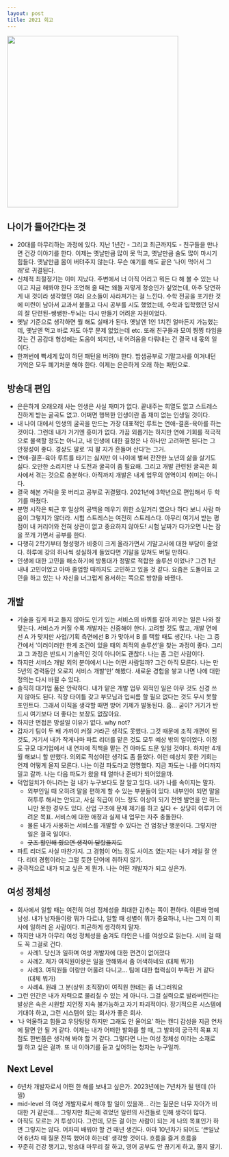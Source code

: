 ```yaml
---
layout: post
title: 2021 회고
---
```


<img src="https://user-images.githubusercontent.com/8778711/152290122-0dd6d113-3cc6-4589-b7c3-8673c59730b4.png" width="400"/>

## 나이가 들어간다는 것

- 20대를 마무리하는 과정에 있다. 지난 1년간 - 그리고 최근까지도 - 친구들을 만나면 건강 이야기를 한다. 이제는 옛날만큼 많이 못 먹고, 옛날만큼 술도 많이 마시기 힘들다. 옛날만큼 몸이 버텨주지 않는다. 무슨 얘기를 해도 끝은 ‘나이 먹어서 그래’로 귀결된다.
- 신체적 최절정기는 이미 지났다. 주변에서 너 아직 어리고 뭐든 다 해 볼 수 있는 나이고 지금 해봐야 한다 조언해 줄 때는 왜들 저렇게 청승인가 싶었는데, 아주 당연하게 내 것이라 생각했던 여러 요소들이 사라져가는 걸 느낀다. 수학 전공을 포기한 것에 미련이 남아서 교과서 붙들고 다시 공부를 시도 했었는데, 수학과 입학했던 당시의 잘 단련된-쌩쌩한-두뇌는 다시 만들기 어려운 자원이었다.
- 옛날 기준으로 생각하면 뭘 해도 실패가 된다. 옛날엔 1인 1치킨 얼마든지 가능했는데, 옛날엔 먹고 바로 자도 아무 문제 없었는데 etc. 또래 친구들과 모여 찡찡 타임을 갖는 건 공감대 형성에는 도움이 되지만, 내 어려움을 다뤄내는 건 결국 내 몫의 일이다.
- 한꺼번에 빡세게 많이 하던 패턴을 버려야 한다. 밤샘공부로 기말고사를 이겨내던 기억은 모두 폐기처분 해야 한다. 이제는 은은하게 오래 하는 패턴으로.

## 방송대 편입

- 은은하게 오래오래 사는 인생은 사실 재미가 없다. 끝내주는 희열도 없고 스트레스 진하게 받는 굴곡도 없고. 어쩌면 행복한 인생이란 좀 재미 없는 인생일 것이다.
- 내 나이 대에서 인생의 굴곡을 만드는 가장 대표적인 루트는 연애-결혼-육아를 하는 것이다. 그런데 내가 거기엔 흥미가 없다. 가끔 외롭기는 하지만 연애 기회를 적극적으로 물색할 정도는 아니고, 내 인생에 대한 결정은 나 하나만 고려하면 된다는 그 안정성이 좋다. 경상도 말로 ‘지 팔 지가 흔들며 산다’는 그거.
- 연애-결혼-육아 루트를 타기는 싫지만 이 나이에 벌써 잔잔한 노년의 삶을 살기도 싫다. 오만한 소리지만 나 도전과 굴곡이 좀 필요해. 그리고 개발 관련된 굴곡은 회사에서 겪는 것으로 충분하다. 아직까지 개발은 내게 업무의 영역이지 취미는 아니다.
- 결국 해본 가락을 못 버리고 공부로 귀결됐다. 2021년에 3학년으로 편입해서 두 학기를 마쳤다.
- 분명 시작은 퇴근 후 일상의 공백을 메우기 위한 소일거리 였으나 하다 보니 사람 마음이 그렇지가 않더라. 시험 스트레스는 여전히 스트레스다. 아무리 여기서 받는 평점이 내 커리어와 전혀 상관이 없고 중요하지 않아도! 시험 날짜가 다가오면 나는 잠을 쪼개 가면서 공부를 한다.
- 다행히 2학기부터 형성평가 비중이 크게 올라가면서 기말고사에 대한 부담이 줄었다. 하루에 강의 하나씩 성실하게 들었다면 기말을 망쳐도 버틸 만하다.
- 인생에 대한 고민을 해소하기에 방통대가 정말로 적합한 솔루션 이었나? 그건 1년 내내 고민이었고 아마 졸업할 때까지도 고민하고 있을 것 같다. 요즘은 도돌이표 고민을 하고 있는 나 자신을 너그럽게 용서하는 쪽으로 방향을 바꿨다.

## 개발

- 기술을 깊게 파고 들지 않아도 인기 있는 서비스의 바퀴를 갈아 끼우는 일은 나와 잘 맞는다. 서비스가 커질 수록 개발자는 신중해야 한다. 고려할 것도 많고, 개발 면에선 A 가 맞지만 사업/기획 측면에선 B 가 맞아서 B 를 택할 때도 생긴다. 나는 그 중간에서 ‘이러이러한 한계 조건이 있을 때의 최적의 솔루션’을 찾는 과정이 좋다. 그리고 그 과정은 반드시 기술적인 것이 아니어도 괜찮다. 나는 좀 그런 사람이다.
- 하지만 서비스 개발 외의 분야에서 나는 어떤 사람일까? 그건 아직 모른다. 나는 만 5년의 경력동안 오로지 서비스 개발’만’ 해봤다. 새로운 경험을 쌓고 나면 나에 대한 정의는 다시 바뀔 수 있다.
- 솔직히 대기업 품은 안락하다. 내가 맡은 개발 업무 외적인 일은 아무 것도 신경 쓰지 않아도 된다. 직장 타이틀 갖고 부모님과 입씨름 할 필요 없다는 것도 무시 못할 포인트다. 그래서 이직을 생각할 때면 방어 기제가 발동된다. 흠... 굳이? 거기가 반드시 여기보다 더 좋다는 보장도 없잖아요.
- 하지만 면접은 망설일 이유가 없다. why not?
- 갑자기 팀이 두 배 가까이 커질 거라곤 생각도 못했다. 그것 때문에 조직 개편이 된 것도, 거기서 내가 작게나마 파트 리더를 맡은 것도 모두 예상 밖의 일이었다. 이정도 규모 대기업에서 내 연차에 직책을 맡는 건 아마도 드문 일일 것이다. 하지만 4개월 해보니 할 만했다. 의외로 적성이란 생각도 좀 들었다. 이런 예상치 못한 기회는 언제 어떻게 올지 모른다. 나는 이걸 파도라고 명명했다. 지금 파도는 나를 어디까지 밀고 갈까. 나는 다음 파도가 왔을 때 얼마나 준비가 되어있을까.
- 덕업일치가 아니라는 걸 내가 누구보다도 잘 알고 있다. 내가 나를 속이지는 말자.
    - 외부인일 때 오히려 말을 편하게 할 수 있는 부분들이 있다. 내부인이 되면 말을 허투루 해서는 안되고, 사실 직급이 어느 정도 이상이 되기 전엔 발언을 안 하느니만 못한 경우도 있다. 산업 구조에 문제 제기를 하고 싶다 ← 상당히 이루기 어려운 목표. 서비스에 대한 애정과 실제 내 업무는 자주 충돌한다.
    - 물론 내가 사용하는 서비스를 개발할 수 있다는 건 엄청난 행운이다. 그렇지만 일은 결국 일이다.
    - ~~굿즈 할인해 줬으면 생각이 달랐을지도~~
- 파트 리더도 사실 마찬가지. 그 경험이 어느 정도 사이즈 였는지는 내가 제일 잘 안다. 리더 경험이라는 그럴 듯한 단어에 취하지 않기.
- 궁극적으로 내가 되고 싶은 게 뭔가. 나는 어떤 개발자가 되고 싶은가.

## 여성 정체성

- 회사에서 일할 때는 여전히 여성 정체성을 최대한 감추는 쪽이 편하다. 이른바 명예남성. 내가 남자들이랑 뭐가 다르냐, 일할 때 성별이 뭐가 중요하냐, 나는 그저 이 회사에 일하러 온 사람이다. 피곤하게 생각하지 말자.
- 하지만 내가 아무리 여성 정체성을 숨겨도 타인은 나를 여성으로 읽는다. 시비 걸 때도 꼭 그걸로 건다.
    - 사례1. 당신과 일하며 여성 개발자에 대한 편견이 없어졌다
    - 사례2. 제가 여직원이랑은 일을 안해봐서 좀 어색하네요 (대체 뭐가)
    - 사례3. 여직원들 이랑만 어울려 다니고... 팀에 대한 협력심이 부족한 거 같다 (대체 뭐가)
    - 사례4. 원래 그 분(상위 조직장)이 여직원 한테는 좀 너그러워요
- 그런 인간은 내가 자력으로 물리칠 수 있는 게 아니다. 그걸 실력으로 발라버린다는 발상은 속은 시원할 지언정 지속 불가능하고 자기 파괴적이다. 장기적으론 시스템에 기대야 하고, 그런 시스템이 있는 회사가 좋은 회사.
- ‘나 억울하고 힘들고 우당탕탕 하지만 그래도 안 울어요’ 하는 캔디 감성을 지금 연차에 팔면 안 될 거 같다. 이제는 내가 어떠한 발화를 할 때, 그 발화의 궁극적 목표 지점도 한번쯤은 생각해 봐야 할 거 같다. 그렇다면 나는 여성 정체성 이라는 소재로 뭘 하고 싶은 걸까. 또 내 이야기를 듣고 싶어하는 청자는 누구일까.

## Next Level

- 6년차 개발자로서 어떤 한 해를 보내고 싶은가. 2023년에는 7년차가 될 텐데 (아찔)
- mid-level 의 여성 개발자로서 해야 할 일이 있을까... 라는 질문은 너무 자아가 비대한 거 같은데... 그렇지만 최근에 겪었던 일련의 사건들로 인해 생각이 많다.
- 아직도 모르는 거 투성이다. 그런데, 모든 걸 아는 사람이 되는 게 나의 목표인가 하면 그렇지는 않다. 어차피 배워야 할 건 매년 생긴다. 아마 10년차가 되어도 ‘큰일났어 6년차 때 질문 잔뜩 했어야 하는데’ 생각할 것이다. 흐름을 즐겨 흐름을
- 꾸준히 건강 챙기고, 방송대 마무리 잘 하고, 영어 공부도 안 끊기게 하고, 쫄지 말기.
